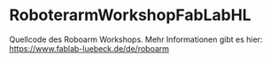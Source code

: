 # RoboterarmWorkshopFabLabHL
Quellcode des Roboarm Workshops. Mehr Informationen gibt es hier: https://www.fablab-luebeck.de/de/roboarm
